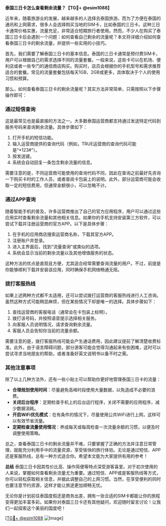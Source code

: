 **泰国三日卡怎么查看剩余流量？【TG💪+ @esim1088】**

近年来，随着旅游业的发展，越来越多的人选择去泰国旅游。而为了方便在泰国的通讯和上网需求，很多人会选择购买当地的SIM卡，比如泰国的三日卡。这种三日卡通常价格实惠，流量充足，非常适合短期旅行者使用。然而，不少人在购买了泰国三日卡后会遇到一个问题：如何查看自己剩余的流量呢？本文将详细介绍如何查看泰国三日卡的剩余流量，并提供一些实用的小技巧。

首先，我们需要了解泰国三日卡的基本信息。泰国的三日卡通常是预付费SIM卡，用户可以根据自己的需求选择不同的流量套餐。一般来说，这些卡可以在机场、便利店或者一些专门的通信商店购买。购买时，店员会根据你的手机型号和需求推荐适合的套餐。常见的流量套餐包括每天1GB、2GB或更多，具体取决于个人的使用习惯和预算。

那么，如何查看泰国三日卡的剩余流量呢？其实方法非常简单，只需按照以下步骤操作即可：

### **通过短信查询**
这是最常见也是最直接的方法之一。大多数泰国运营商都支持通过发送特定代码到服务号码来查询剩余流量。具体步骤如下：
1. 打开手机的短信功能。
2. 输入运营商提供的查询代码（例如，TRUE运营商的查询代码可能是“*123#”）。
3. 按发送键。
4. 系统会自动回复一条包含剩余流量的信息。

需要注意的是，不同运营商可能使用的查询代码不同，因此在查询之前最好先咨询一下购买卡时的工作人员，或者查阅卡包装上的说明。此外，部分运营商可能会收取一定的短信费用，但通常金额很小，可以忽略不计。

### **通过APP查询**
随着智能手机的普及，许多运营商推出了自己的官方应用程序，用户可以通过这些应用实时查看剩余流量和其他相关信息。如果你的手机支持安装第三方软件，可以尝试下载并注册运营商的官方APP。以下是具体步骤：
1. 在手机的应用商店搜索运营商名称，下载其官方APP。
2. 注册账户并登录。
3. 进入主界面后，找到“流量查询”或类似的选项。
4. 系统会显示当前的剩余流量以及其他增值服务的状态。

这种方法的优点是直观且方便，尤其适合经常需要查询流量的用户。不过，前提是你能够顺利下载并安装该应用，同时确保手机网络畅通无阻。

### **拨打客服热线**
如果上述两种方式都不太适用，还可以尝试拨打运营商的客服热线进行人工咨询。虽然这种方式可能稍显麻烦，但在某些情况下却是唯一的选择。具体步骤如下：
1. 查找运营商的客服电话（通常会在卡包装上标明）。
2. 拨打该号码，并按照语音提示选择相关服务。
3. 向客服人员说明情况，请求查询剩余流量。
4. 客服人员会告知你当前的流量余额。

需要注意的是，拨打客服热线可能会产生通话费用，因此建议提前了解清楚收费标准。此外，由于语言障碍问题，部分游客可能会觉得沟通起来有些困难，这时可以尝试寻求当地朋友的帮助，或者准备好英文说明书以备不时之需。

### **其他注意事项**
除了以上几种方法外，还有一些小贴士可以帮助你更好地管理泰国三日卡的流量：
- **合理规划使用时间**：尽量避免高峰时段使用大量数据，以免造成不必要的浪费。
- **关闭后台程序**：定期检查手机上的后台运行程序，关闭不需要的应用程序，减少数据消耗。
- **开启WiFi优先模式**：在有条件的情况下，尽量使用公共WiFi进行上网，这样可以有效节省流量。
- **定期检查流量使用情况**：养成每天或每周检查一次流量余额的习惯，以便及时调整使用策略。

总之，查看泰国三日卡的剩余流量并不难，只要掌握了正确的方法并注意日常管理，就能充分利用手中的流量资源，享受愉快的旅行体验。无论是通过短信、APP还是客服热线，总有一种方式适合你。希望本文能为大家提供有用的参考！

**总结**
泰国三日卡因其性价比高、操作简便等特点深受游客喜爱。对于初次使用的人来说，掌握如何查看剩余流量尤为重要。通过短信、APP或是客服热线等方式，你可以轻松获取相关信息，并据此调整自己的上网习惯。当然，在享受便利的同时也要注意节约资源，这样才能让旅途更加顺畅无忧。

无论你是计划前往泰国度假还是商务出差，拥有一张合适的SIM卡都能让你的旅程变得更加丰富多彩。如果你对泰国三日卡还有其他疑问，欢迎随时留言讨论！让我们一起探索这个美丽的国度吧！

[[TG💪+ @esim1088](https://t.me/s/esim1088) ![Image](https://i.postimg.cc/4NQfJmqS/Snipaste-2025-05-13-00-14-12.png)]